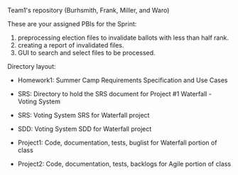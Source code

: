 Team1's repository (Burhsmith, Frank, Miller, and Waro)

These are your assigned PBIs for the Sprint:
1. preprocessing election files to invalidate ballots with less than half rank.
2. creating a report of invalidated files.
3. GUI to search and select files to be processed.


Directory layout:
- Homework1: Summer Camp Requirements Specification and Use Cases

- SRS: Directory to hold the SRS document for Project #1 Waterfall - Voting System

- SRS: Voting System SRS for Waterfall project

- SDD: Voting System SDD for Waterfall project
 
- Project1: Code, documentation, tests, buglist for Waterfall portion of class

- Project2: Code, documentation, tests, backlogs for Agile portion of class

